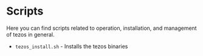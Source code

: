 # Scripts

Here you can find scripts related to operation, installation, and management of tezos in general.

* `tezos_install.sh` - Installs the tezos binaries
